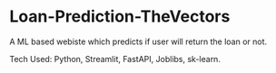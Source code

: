 # Loan-Prediction-TheVectors

A ML based webiste which predicts if user will return the loan or not.

Tech Used: Python, Streamlit, FastAPI, Joblibs, sk-learn.


